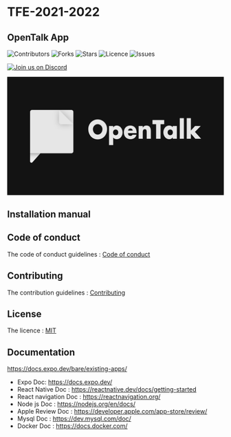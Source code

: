 # TFE-2021-2022
## OpenTalk App


![Contributors](https://img.shields.io/github/contributors/louisbau/TFE-2021-2022?style=plastic)
![Forks](https://img.shields.io/github/forks/louisbau/TFE-2021-2022)
![Stars](https://img.shields.io/github/stars/louisbau/TFE-2021-2022)
![Licence](https://img.shields.io/github/license/louisbau/TFE-2021-2022)
![Issues](https://img.shields.io/github/issues/louisbau/TFE-2021-2022)

<a href="https://discord.gg/PYGNuba6Zn">
<img alt="Join us on Discord" src="https://img.shields.io/discord/591914197219016707.svg?label=&logo=discord&logoColor=ffffff&color=7389D8&labelColor=6A7EC2" width="165"/>
</a>

![Logo](https://github.com/louisbau/TFE-2021-2022/blob/main/TFE/assets/images/opentalk_logo.jpg)


## Installation manual



## Code of conduct
The code of conduct guidelines : [Code of conduct](https://github.com/louisbau/TFE-2021-2022/blob/main/CODE_OF_CONDUCT.md)

## Contributing
The contribution guidelines : [Contributing](https://github.com/louisbau/TFE-2021-2022/blob/main/CONTRIBUTING.md)

## License
The licence : [MIT](https://github.com/louisbau/TFE-2021-2022/blob/main/LICENSE)

## Documentation

https://docs.expo.dev/bare/existing-apps/


- Expo Doc: https://docs.expo.dev/
- React Native Doc : https://reactnative.dev/docs/getting-started
- React navigation Doc : https://reactnavigation.org/
- Node js Doc : https://nodejs.org/en/docs/
- Apple Review Doc : https://developer.apple.com/app-store/review/
- Mysql Doc : https://dev.mysql.com/doc/
- Docker Doc : https://docs.docker.com/

